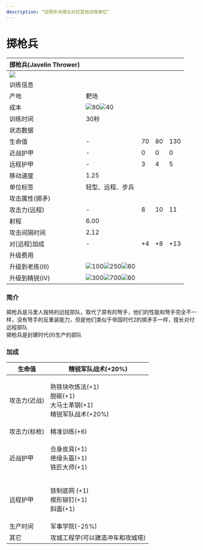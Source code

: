 ```yaml
---
description: “远程步兵擅长对抗其他远程单位”
---
```


# 掷枪兵

| 掷枪兵(Javelin Thrower)                                                                                              |                                                                                                                                                                                                                                                                                                                |    |    |     |
| ----------------------------------------------------------------------------------------------------------------- | -------------------------------------------------------------------------------------------------------------------------------------------------------------------------------------------------------------------------------------------------------------------------------------------------------------- | -- | -- | --- |
| ![](https://seicing-1257171891.cos.ap-nanjing.myqcloud.com/3fatcatpool/aoe4/tech/%E6%8E%B7%E6%9E%AA%E5%85%B5.png) |                                                                                                                                                                                                                                                                                                                |    |    |     |
| 训练信息                                                                                                              |                                                                                                                                                                                                                                                                                                                |    |    |     |
| 产地                                                                                                                | 靶场                                                                                                                                                                                                                                                                                                             |    |    |     |
| 成本                                                                                                                | ![](https://seicing-1257171891.cos.ap-nanjing.myqcloud.com/3fatcatpool/aoe4/tech/%E8%82%89.png)80![](https://seicing-1257171891.cos.ap-nanjing.myqcloud.com/3fatcatpool/aoe4/tech/%E9%87%91.png)40                                                                                                             |    |    |     |
| 训练时间                                                                                                              | 30秒                                                                                                                                                                                                                                                                                                            |    |    |     |
| 状态数据                                                                                                              |                                                                                                                                                                                                                                                                                                                |    |    |     |
| 生命值                                                                                                               | -                                                                                                                                                                                                                                                                                                              | 70 | 80 | 130 |
| 近战护甲                                                                                                              | -                                                                                                                                                                                                                                                                                                              | 0  | 0  | 0   |
| 远程护甲                                                                                                              | -                                                                                                                                                                                                                                                                                                              | 3  | 4  | 5   |
| 移动速度                                                                                                              | 1.25                                                                                                                                                                                                                                                                                                           |    |    |     |
| 单位标签                                                                                                              | 轻型、远程、步兵                                                                                                                                                                                                                                                                                                       |    |    |     |
| 攻击属性(掷矛)                                                                                                          |                                                                                                                                                                                                                                                                                                                |    |    |     |
| 攻击力(远程)                                                                                                           | -                                                                                                                                                                                                                                                                                                              | 8  | 10 | 11  |
| 射程                                                                                                                | 6.00                                                                                                                                                                                                                                                                                                           |    |    |     |
| 攻击间隔时间                                                                                                            | 2.12                                                                                                                                                                                                                                                                                                           |    |    |     |
| 对\[远程]加成                                                                                                          | -                                                                                                                                                                                                                                                                                                              | +4 | +8 | +13 |
| 升级费用                                                                                                              |                                                                                                                                                                                                                                                                                                                |    |    |     |
| 升级到老练(III)                                                                                                        | ![](https://seicing-1257171891.cos.ap-nanjing.myqcloud.com/3fatcatpool/aoe4/tech/%E8%82%89.png)100![](https://seicing-1257171891.cos.ap-nanjing.myqcloud.com/3fatcatpool/aoe4/tech/%E9%87%91.png)250![](https://seicing-1257171891.cos.ap-nanjing.myqcloud.com/3fatcatpool/aoe4/tech/%E6%97%B6%E9%97%B4.png)60 |    |    |     |
| 升级到精锐(IV)                                                                                                         | ![](https://seicing-1257171891.cos.ap-nanjing.myqcloud.com/3fatcatpool/aoe4/tech/%E8%82%89.png)300![](https://seicing-1257171891.cos.ap-nanjing.myqcloud.com/3fatcatpool/aoe4/tech/%E9%87%91.png)700![](https://seicing-1257171891.cos.ap-nanjing.myqcloud.com/3fatcatpool/aoe4/tech/%E6%97%B6%E9%97%B4.png)60 |    |    |     |

### 简介

掷枪兵是马里人独特的远程部队，取代了原有的弩手，他们的性能和弩手完全不一样，没有弩手的反重装能力，但是他们类似于帝国时代2的掷矛手一样，擅长对付远程部队\
掷枪兵是封建时代(II)生产的部队

### 加成 <a href="#sp" id="sp"></a>

| 生命值     | <img src="https://seicing-1257171891.cos.ap-nanjing.myqcloud.com/3fatcatpool/aoe4/tech/%E7%B2%BE%E9%94%90%E5%86%9B%E9%98%9F%E6%88%98%E6%9C%AF.png" alt="" data-size="line">精锐军队战术(+20%)                                                                                                                                                                                                                                                                                                                                                                                                                                                                                                                                 |
| ------- | ----------------------------------------------------------------------------------------------------------------------------------------------------------------------------------------------------------------------------------------------------------------------------------------------------------------------------------------------------------------------------------------------------------------------------------------------------------------------------------------------------------------------------------------------------------------------------------------------------------------------------------------------------------------------------------------------------------------------- |
| 攻击力(近战) | <p><img src="https://seicing-1257171891.cos.ap-nanjing.myqcloud.com/3fatcatpool/aoe4/tech/%E7%86%9F%E9%93%81%E5%9D%97%E5%90%B9%E7%82%BC%E6%B3%95.png" alt="" data-size="line">熟铁块吹炼法(+1)<br><img src="https://seicing-1257171891.cos.ap-nanjing.myqcloud.com/3fatcatpool/aoe4/tech/%E8%84%B1%E7%A2%B3.png" alt="" data-size="line">脱碳(+1)<br><img src="https://seicing-1257171891.cos.ap-nanjing.myqcloud.com/3fatcatpool/aoe4/tech/%E5%A4%A7%E9%A9%AC%E5%A3%AB%E9%9D%A9%E9%92%A2.png" alt="" data-size="line">大马士革钢(+1)<br><img src="https://seicing-1257171891.cos.ap-nanjing.myqcloud.com/3fatcatpool/aoe4/tech/%E7%B2%BE%E9%94%90%E5%86%9B%E9%98%9F%E6%88%98%E6%9C%AF.png" alt="" data-size="line">精锐军队战术(+20%)</p> |
| 攻击力(标枪) | <img src="https://seicing-1257171891.cos.ap-nanjing.myqcloud.com/3fatcatpool/aoe4/tech/%E7%B2%BE%E5%87%86%E8%AE%AD%E7%BB%83.png" alt="" data-size="line">精准训练(+6)                                                                                                                                                                                                                                                                                                                                                                                                                                                                                                                                                       |
| 近战护甲    | <p><img src="https://seicing-1257171891.cos.ap-nanjing.myqcloud.com/3fatcatpool/aoe4/tech/%E5%90%88%E8%BA%AB%E7%9A%AE%E5%85%B7.png" alt="" data-size="line">合身皮具(+1)<br><img src="https://seicing-1257171891.cos.ap-nanjing.myqcloud.com/3fatcatpool/aoe4/tech/%E7%BB%9D%E7%BC%98%E5%A4%B4%E7%9B%94.png" alt="" data-size="line">绝缘头盔(+1)<br><img src="https://seicing-1257171891.cos.ap-nanjing.myqcloud.com/3fatcatpool/aoe4/tech/%E9%93%81%E5%8C%A0%E5%A4%A7%E5%B8%88.png" alt="" data-size="line">铁匠大师(+1)</p>                                                                                                                                                                                                      |
| 远程护甲    | <p><img src="https://seicing-1257171891.cos.ap-nanjing.myqcloud.com/3fatcatpool/aoe4/tech/%E9%93%81%E5%88%B6%E5%BA%95%E7%BD%91.png" alt="" data-size="line">铁制底网 (+1)<br><img src="https://seicing-1257171891.cos.ap-nanjing.myqcloud.com/3fatcatpool/aoe4/tech/%E6%A5%94%E5%BD%A2%E9%93%86%E9%92%89.png" alt="" data-size="line">楔形铆钉(+1)<br><img src="https://seicing-1257171891.cos.ap-nanjing.myqcloud.com/3fatcatpool/aoe4/tech/%E6%96%9C%E9%9D%A2.png" alt="" data-size="line">斜面(+1)</p>                                                                                                                                                                                                                         |
| 生产时间    | <img src="https://seicing-1257171891.cos.ap-nanjing.myqcloud.com/3fatcatpool/aoe4/tech/%E5%86%9B%E4%BA%8B%E5%AD%A6%E9%99%A2.png" alt="" data-size="line">军事学院(-25%)                                                                                                                                                                                                                                                                                                                                                                                                                                                                                                                                                     |
| 其它      | <img src="https://seicing-1257171891.cos.ap-nanjing.myqcloud.com/3fatcatpool/aoe4/tech/%E6%94%BB%E5%9F%8E%E5%B7%A5%E7%A8%8B%E5%AD%A6.png" alt="" data-size="line">攻城工程学(可以建造冲车和攻城塔)                                                                                                                                                                                                                                                                                                                                                                                                                                                                                                                                     |
